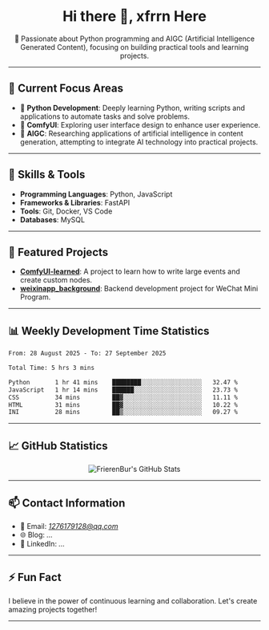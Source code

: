 <h1 align="center">Hi there 👋, xfrrn Here</h1>

<p align="center">
  🎯 Passionate about Python programming and AIGC (Artificial Intelligence Generated Content), focusing on building practical tools and learning projects.
</p>

---

## 🧠 Current Focus Areas

- 🐍 **Python Development**: Deeply learning Python, writing scripts and applications to automate tasks and solve problems.
- 🧩 **ComfyUI**: Exploring user interface design to enhance user experience.
- 🤖 **AIGC**: Researching applications of artificial intelligence in content generation, attempting to integrate AI technology into practical projects.

---

## 🔧 Skills & Tools

- **Programming Languages**: Python, JavaScript
- **Frameworks & Libraries**: FastAPI
- **Tools**: Git, Docker, VS Code
- **Databases**: MySQL

---

## 📂 Featured Projects

- [**ComfyUI-learned**](https://github.com/FrierenBur/ComfyUI-learned): A project to learn how to write large events and create custom nodes.
- [**weixinapp_background**](https://github.com/FrierenBur/weixinapp_background): Backend development project for WeChat Mini Program.

---

## 📊 Weekly Development Time Statistics
<!--START_SECTION:waka-->

```txt
From: 28 August 2025 - To: 27 September 2025

Total Time: 5 hrs 3 mins

Python       1 hr 41 mins    ████████░░░░░░░░░░░░░░░░░   32.47 %
JavaScript   1 hr 14 mins    ██████░░░░░░░░░░░░░░░░░░░   23.73 %
CSS          34 mins         ██▓░░░░░░░░░░░░░░░░░░░░░░   11.11 %
HTML         31 mins         ██▓░░░░░░░░░░░░░░░░░░░░░░   10.22 %
INI          28 mins         ██▒░░░░░░░░░░░░░░░░░░░░░░   09.27 %
```

<!--END_SECTION:waka-->



---

## 📈 GitHub Statistics

<p align="center">
  <img src="https://github-readme-stats.vercel.app/api?username=FrierenBur&show_icons=true&theme=radical" alt="FrierenBur's GitHub Stats" />
</p>

---

## 📫 Contact Information

- 📧 Email: *1276179128@qq.com*
- 🌐 Blog: *...*
- 💼 LinkedIn: *...*

---

## ⚡ Fun Fact

I believe in the power of continuous learning and collaboration. Let's create amazing projects together!

---
